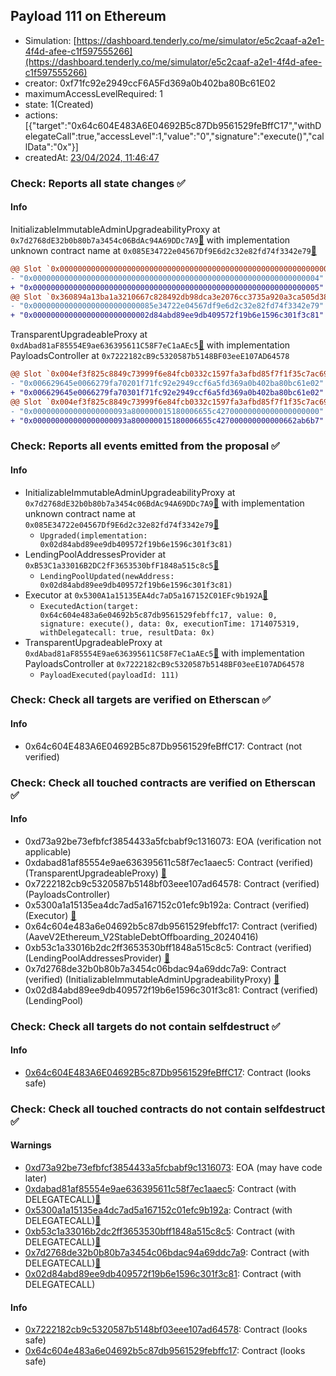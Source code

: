 ## Payload 111 on Ethereum

- Simulation: [https://dashboard.tenderly.co/me/simulator/e5c2caaf-a2e1-4f4d-afee-c1f597555266](https://dashboard.tenderly.co/me/simulator/e5c2caaf-a2e1-4f4d-afee-c1f597555266)
- creator: 0xf71fc92e2949ccF6A5Fd369a0b402ba80Bc61E02
- maximumAccessLevelRequired: 1
- state: 1(Created)
- actions: [{"target":"0x64c604E483A6E04692B5c87Db9561529feBffC17","withDelegateCall":true,"accessLevel":1,"value":"0","signature":"execute()","callData":"0x"}]
- createdAt: [23/04/2024, 11:46:47](https://etherscan.io/tx/0x68cb85ee2c288dac2344d76cc0461ec57e4f77d7e16064d7cdfc38c7b0f3826b)

### Check: Reports all state changes :white_check_mark:

#### Info


InitializableImmutableAdminUpgradeabilityProxy at `0x7d2768dE32b0b80b7a3454c06BdAc94A69DDc7A9`[:ghost:](https://github.com/bgd-labs/aave-address-book "AaveV2Ethereum.POOL") with implementation unknown contract name at `0x085E34722e04567Df9E6d2c32e82fd74f3342e79`[:ghost:](https://github.com/bgd-labs/aave-address-book "AaveV2Ethereum.POOL_IMPL")
```diff
@@ Slot `0x0000000000000000000000000000000000000000000000000000000000000000` @@
- "0x0000000000000000000000000000000000000000000000000000000000000004"
+ "0x0000000000000000000000000000000000000000000000000000000000000005"
@@ Slot `0x360894a13ba1a3210667c828492db98dca3e2076cc3735a920a3ca505d382bbc` @@
- "0x000000000000000000000000085e34722e04567df9e6d2c32e82fd74f3342e79"
+ "0x00000000000000000000000002d84abd89ee9db409572f19b6e1596c301f3c81"
```

TransparentUpgradeableProxy at `0xdAbad81aF85554E9ae636395611C58F7eC1aAEc5`[:ghost:](https://github.com/bgd-labs/aave-address-book "GovernanceV3Ethereum.PAYLOADS_CONTROLLER") with implementation PayloadsController at `0x7222182cB9c5320587b5148BF03eeE107AD64578`
```diff
@@ Slot `0x004ef3f825c8849c73999f6e84fcb0332c1597fa3afbd85f7f1f35c7ac696bc2` @@
- "0x006629645e0066279fa70201f71fc92e2949ccf6a5fd369a0b402ba80bc61e02"
+ "0x006629645e0066279fa70301f71fc92e2949ccf6a5fd369a0b402ba80bc61e02"
@@ Slot `0x004ef3f825c8849c73999f6e84fcb0332c1597fa3afbd85f7f1f35c7ac696bc3` @@
- "0x000000000000000000093a800000015180006655c42700000000000000000000"
+ "0x000000000000000000093a800000015180006655c427000000000000662ab6b7"
```


### Check: Reports all events emitted from the proposal :white_check_mark:

#### Info

- InitializableImmutableAdminUpgradeabilityProxy at `0x7d2768dE32b0b80b7a3454c06BdAc94A69DDc7A9`[:ghost:](https://github.com/bgd-labs/aave-address-book "AaveV2Ethereum.POOL") with implementation unknown contract name at `0x085E34722e04567Df9E6d2c32e82fd74f3342e79`[:ghost:](https://github.com/bgd-labs/aave-address-book "AaveV2Ethereum.POOL_IMPL")
  - `Upgraded(implementation: 0x02d84abd89ee9db409572f19b6e1596c301f3c81)`
- LendingPoolAddressesProvider at `0xB53C1a33016B2DC2fF3653530bfF1848a515c8c5`[:ghost:](https://github.com/bgd-labs/aave-address-book "AaveV2Ethereum.POOL_ADDRESSES_PROVIDER")
  - `LendingPoolUpdated(newAddress: 0x02d84abd89ee9db409572f19b6e1596c301f3c81)`
- Executor at `0x5300A1a15135EA4dc7aD5a167152C01EFc9b192A`[:ghost:](https://github.com/bgd-labs/aave-address-book "AaveV2Ethereum.POOL_ADMIN, AaveV2EthereumAMM.POOL_ADMIN, AaveV3Ethereum.ACL_ADMIN, GovernanceV3Ethereum.EXECUTOR_LVL_1")
  - `ExecutedAction(target: 0x64c604e483a6e04692b5c87db9561529febffc17, value: 0, signature: execute(), data: 0x, executionTime: 1714075319, withDelegatecall: true, resultData: 0x)`
- TransparentUpgradeableProxy at `0xdAbad81aF85554E9ae636395611C58F7eC1aAEc5`[:ghost:](https://github.com/bgd-labs/aave-address-book "GovernanceV3Ethereum.PAYLOADS_CONTROLLER") with implementation PayloadsController at `0x7222182cB9c5320587b5148BF03eeE107AD64578`
  - `PayloadExecuted(payloadId: 111)`

### Check: Check all targets are verified on Etherscan :white_check_mark:

#### Info

- 0x64c604E483A6E04692B5c87Db9561529feBffC17: Contract (not verified) 

### Check: Check all touched contracts are verified on Etherscan :white_check_mark:

#### Info

- 0xd73a92be73efbfcf3854433a5fcbabf9c1316073: EOA (verification not applicable)
- 0xdabad81af85554e9ae636395611c58f7ec1aaec5: Contract (verified) (TransparentUpgradeableProxy) [:ghost:](https://github.com/bgd-labs/aave-address-book "GovernanceV3Ethereum.PAYLOADS_CONTROLLER")
- 0x7222182cb9c5320587b5148bf03eee107ad64578: Contract (verified) (PayloadsController) 
- 0x5300a1a15135ea4dc7ad5a167152c01efc9b192a: Contract (verified) (Executor) [:ghost:](https://github.com/bgd-labs/aave-address-book "AaveV2Ethereum.POOL_ADMIN, AaveV2EthereumAMM.POOL_ADMIN, AaveV3Ethereum.ACL_ADMIN, GovernanceV3Ethereum.EXECUTOR_LVL_1")
- 0x64c604e483a6e04692b5c87db9561529febffc17: Contract (verified) (AaveV2Ethereum_V2StableDebtOffboarding_20240416) 
- 0xb53c1a33016b2dc2ff3653530bff1848a515c8c5: Contract (verified) (LendingPoolAddressesProvider) [:ghost:](https://github.com/bgd-labs/aave-address-book "AaveV2Ethereum.POOL_ADDRESSES_PROVIDER")
- 0x7d2768de32b0b80b7a3454c06bdac94a69ddc7a9: Contract (verified) (InitializableImmutableAdminUpgradeabilityProxy) [:ghost:](https://github.com/bgd-labs/aave-address-book "AaveV2Ethereum.POOL")
- 0x02d84abd89ee9db409572f19b6e1596c301f3c81: Contract (verified) (LendingPool) 

### Check: Check all targets do not contain selfdestruct :white_check_mark:

#### Info

- [0x64c604E483A6E04692B5c87Db9561529feBffC17](https://etherscan.io/address/0x64c604E483A6E04692B5c87Db9561529feBffC17): Contract (looks safe)

### Check: Check all touched contracts do not contain selfdestruct :white_check_mark:

#### Warnings

- [0xd73a92be73efbfcf3854433a5fcbabf9c1316073](https://etherscan.io/address/0xd73a92be73efbfcf3854433a5fcbabf9c1316073): EOA (may have code later)
- [0xdabad81af85554e9ae636395611c58f7ec1aaec5](https://etherscan.io/address/0xdabad81af85554e9ae636395611c58f7ec1aaec5): Contract (with DELEGATECALL)[:ghost:](https://github.com/bgd-labs/aave-address-book "GovernanceV3Ethereum.PAYLOADS_CONTROLLER")
- [0x5300a1a15135ea4dc7ad5a167152c01efc9b192a](https://etherscan.io/address/0x5300a1a15135ea4dc7ad5a167152c01efc9b192a): Contract (with DELEGATECALL)[:ghost:](https://github.com/bgd-labs/aave-address-book "AaveV2Ethereum.POOL_ADMIN, AaveV2EthereumAMM.POOL_ADMIN, AaveV3Ethereum.ACL_ADMIN, GovernanceV3Ethereum.EXECUTOR_LVL_1")
- [0xb53c1a33016b2dc2ff3653530bff1848a515c8c5](https://etherscan.io/address/0xb53c1a33016b2dc2ff3653530bff1848a515c8c5): Contract (with DELEGATECALL)[:ghost:](https://github.com/bgd-labs/aave-address-book "AaveV2Ethereum.POOL_ADDRESSES_PROVIDER")
- [0x7d2768de32b0b80b7a3454c06bdac94a69ddc7a9](https://etherscan.io/address/0x7d2768de32b0b80b7a3454c06bdac94a69ddc7a9): Contract (with DELEGATECALL)[:ghost:](https://github.com/bgd-labs/aave-address-book "AaveV2Ethereum.POOL")
- [0x02d84abd89ee9db409572f19b6e1596c301f3c81](https://etherscan.io/address/0x02d84abd89ee9db409572f19b6e1596c301f3c81): Contract (with DELEGATECALL)

#### Info

- [0x7222182cb9c5320587b5148bf03eee107ad64578](https://etherscan.io/address/0x7222182cb9c5320587b5148bf03eee107ad64578): Contract (looks safe)
- [0x64c604e483a6e04692b5c87db9561529febffc17](https://etherscan.io/address/0x64c604e483a6e04692b5c87db9561529febffc17): Contract (looks safe)

